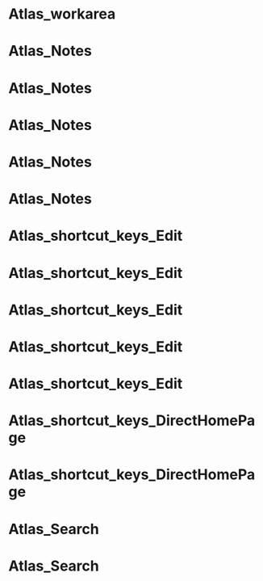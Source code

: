 # Atlas_workarea
# Atlas_Notes
# Atlas_Notes
# Atlas_Notes
# Atlas_Notes
# Atlas_Notes
# Atlas_shortcut_keys_Edit
# Atlas_shortcut_keys_Edit
# Atlas_shortcut_keys_Edit
# Atlas_shortcut_keys_Edit
# Atlas_shortcut_keys_Edit
# Atlas_shortcut_keys_DirectHomePage
# Atlas_shortcut_keys_DirectHomePage
# Atlas_Search
# Atlas_Search
